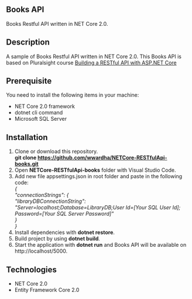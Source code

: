## Books API

Books Restful API written in NET Core 2.0.

## Description

A sample of Books Restful API written in NET Core 2.0. This Books API is based on Pluralsight course 
[Building a RESTful API with ASP.NET Core](https://app.pluralsight.com/library/courses/asp-dot-net-core-restful-api-building/table-of-contents) 

## Prerequisite

You need to install the following items in your machine:
* NET Core 2.0 framework
* dotnet cli command
* Microsoft SQL Server

## Installation

1. Clone or download this repository.<br />
   <b>git clone https://github.com/wwardha/NETCore-RESTfulApi-books.git</b>
2. Open <b>NETCore-RESTfulApi-books</b> folder with Visual Studio Code.
3. Add new file appsettings.json in root folder and paste in the following code:
   <br /><i>
   {<br/>
        "connectionStrings": {<br/>
            "libraryDBConnectionString": "Server=localhost;Database=LibraryDB;User Id=[Your SQL User Id]; Password=[Your SQL Server Password]"<br/>
        }<br/>
   }</i><br/>
4. Install dependencies with <b>dotnet restore</b>. 
5. Build project by using <b>dotnet build</b>.
6. Start the application with <b>dotnet run</b> and Books API will be available on http://localhost/5000.

## Technologies

* NET Core 2.0
* Entity Framework Core 2.0